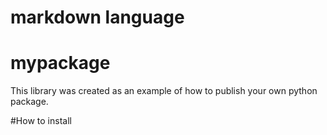 # markdown language
# mypackage
This library was created as an example of how to publish your own python package.

#How to install
